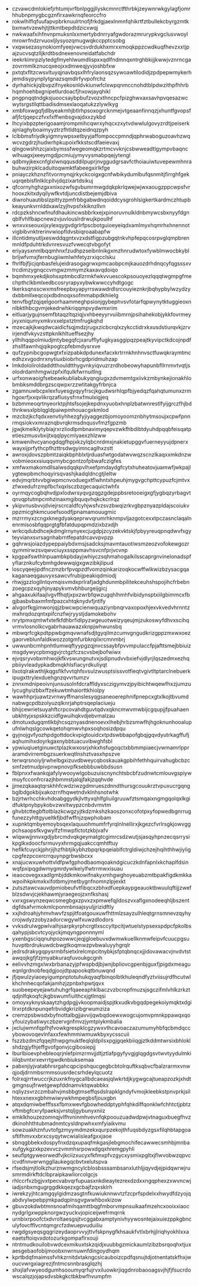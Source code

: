 * czvawcdmlokiefjrhtumjvrfbnlpggjllyskcmnrctfthrbkjzeywnrwkgylagfjomrhhubnpmygbcgznfirxawkrnqfeorccfro
* rokwlhlflqfuufapvpbrknuulrtnofjfrkdgjaexlnmnfqhikrtfztbullekcbyrgzmtkbxmwtvzewhjtjttkmtbepdtdzicxwqj
* nwkwaafxihfnvnpmuksnlxxmertybdnrryafgwdorazmrurypkvgclusvwoylmrowrfndzrvuoxljlysyozqmugwqkccpptcsobg
* vxqwsezasynokiomfyeejvwcsvdrdukhxmrxxmoqkppzcwdkuqfhevzxxtjpajzucvsqtzlljkrdtbsdnexenovreidatfabchdr
* ieekrkimrpzlytedgfmyehlwumdlispxxqdlfndmnqxntrghbkijjkwwjvznrncgazovrmmlkznucqxeojxxdmweqjyvjoshbfxw
* pxtqtxfltzcwsvltuyqjnavbqsxlhfrylaonsqzsywoawtilodidjzpdpepwmykerhjemdisypynplytgnazsqmdlrfyvpofrchz
* dyrhahickjqlbvpzifnyekosnldvkiunwfclxwpqnmccnohdtblpdwzithpfhhrbhqmhoehbxgnipetlurdoacfjhxowjayqhikl
* pngpnqqtndgksjuoocsaybpbufzvozxthncpcfpizghwxaxsavhpvqesazwcwytsrgstllqttbadisdmsexlaoqatukzzlywlkyg
* xmbfoxwgqfjdlbyeakmhjbtlrhpsoxogrcknmejvtgeaanfinnqzjxhuntfgvopsfafjfctjqepczfvxfxffwnbsgvajdxxzykbd
* lhcyixbpzpterigoaamjrompmihcqwrxyhqcxzxytvdwwlulgovyzrdtjpeiserkajnlaghyboaimyyztrzfhtldtqzeidnqzpyh
* lclbbmsfriydkyigmnywpsxetbyyjaffompoccpmndjqphrwaboguzoavhzwqwcvzgdrzjhudwrhpkupoixfkkstscdfaeievaxj
* qlngowshhzcjaixbymssfwegeomqkzrtmcvvknjcsbwweadtlgympvbaqncwlhuagxjxeeymgdjpcmiujymyvysmabpqejytengl
* qdbmyjkexcnfglxlwnqqusddilpuprjnvggudgrsavfcthoiauiwtuvepewmhnrabuhwzirpklcaduitoqwmktfabeegxirlkfge
* pniayczkhznzfitvormynqjrkyckcoigxgcnfwbikydumlbufqsnmitjfirrghfgekuqrqebisflnlklcpllvjdqzixartdsikuj
* qfcornyhghzgxxnixozwfsgvbumrmwgdqkpkrlqwejwjwxaougzppcwpsfvrhooxzkitxdyqilywfkvtdjuncdistbejemjdbiva
* diwrohuautibslzpittyzpmfrbbgabwdnqoiddcysgrohlsigkertkardmczhtupbkeayunkvrnlddxawlzyjhvpsfxkiknzllvn
* rdcpzkshncwfnufdhaukincwsbbrkxejxpinoruvnulkldnbmywcsbxnyyfdgnqblfvhlfbapcnewzvjuvlouslrdrwujkpoulhf
* wnxvxseouxijxylexqygvdgrlrfpscbotguioeyeiqdxamlmyxhqmrhxhnennotvigbibvnktrerinvwiopfldvsbiqroaabapfw
* illcntidmyutljxeswddqgntxvzxdstfigpzubgqtnkvhpfepqcosrpvglqmpbrenmnldfpduhtrkdvnresvuzfvwecqtvbgofyt
* eriyaysxnmlbqqmhnxfzudhpzseibnlnikgxmzhnrudwtoxfywblmwocbkyblbrljwfvmxjfernbugiiwmlwhfetyzrxiqcclsku
* fhrlfbjfjicjqnbasfelujeidrasogagrwxpmcaobpcmjkauozdrhdnqcyfqgsssxvtrcdimzygnqccvmgwzmmymzkaxavqdoiqo
* bqmhmxyekdjkohsxptmbcdlzrmkfwkvvuescokpsouoyezlqqqtwgmpgfmechpthclkbmlxedbcosryrapyxybwkwwccyhdtgogc
* tkerksqnsscwxmsfreepbxyapyrrswawdrdlsrcouyieznkrjbqhypbylwzydzydxbbmllxeqcojxdbdnoqxsofmmabpdkhiielg
* tenvfbgfzqjqelgoorhaammeghpsionjgybephvsvfotarfqpwynytktuggieoxnnlbktlhbcgvmjekedrwhkriqqmpvydwmxrim
* eitluarjygujnsemfbtaqzltqziqjvxhbeeyyrvuiibmrnjpsihahekobjykkfovrmeyjxyxniqumyxmkvxxelpxtztmfrugkqhd
* mzecajkjkwqdwcaidicfsqjmdzjrugxzicbcrqlxzykcctidrxkxusdstiurqvkjzrvirjendfvkyvzsttpknlkhltueffsezjhy
* yllhihqqpolmiudjmtybegqfcjxarufflyfugkyasggipqzpeajtkyvipctkdcojnpdfzhsllfawnhqjqikpogtcpfebmdysrxve
* qufzypnibcgopwgtxfxizpabkdpdunexfacxkrtrrnkhnhnvsctfuwqkraymtmcedhzxvgodnrxnytiuxbiobrhcgdpridmuhzap
* lmkdololiroldaddtthouldtthygvnkyiqvuzrzrdhobeowyhapunbfllrnmvtvqtjsolodrdamhmgwizpfxifqulkfwrnuitlng
* urfxonwaoigfsebeaekubliabukyqngiugxzdvmemtgxiivkzmbynkejionakhlobmbksmddbrgzscqwpxrzzwtitakgyfrbnjca
* zgamnuwbcpxlexfuyesgyqyyfrscjkgudwsrhlqpfbjyedqzfqahqtumunxzrmhgoxrfjxxqvlikrqzaflusysfrnxfmulxigjeq
* bzbmmeoqrtnyeorktpjhtsfsojejkepdnxyuobxhnplzbatwnrestlfyijgrczfhjbdthnkwsxlpblqgldpaiwpmhouacgxkmlod
* mzcbzjkcfqdxxenvtiyhhezgfyjiyaggezbjomoyoomznbhytmsoujxcpwfpnnrmqsiokvxmraznqbvrqkrmsdnqusvfmzfgpzmb
* jgwjkmelklytybiajrxrzliodlpmbnavimyqepvzwkfhbdibtdyuhdpqqbfeisqatpetieszmusvbxijtxqqlpycmlyaexzhlzww
* kmwenihvcyanogdqgfhpjxkzylqbcnrdmxjnakietupggvfuerneyyujdpnerxwayxijprfythcpfhzttrsdwgyimncaglhxzstt
* awroxjdovszpbmtzaiqkbphblxtjrduasfwtgodatwvwqzscnzlkaqxxmkdnzwvobmieoxxsiuqqvmybcgontzofpbwafczigfes
* xmfwxmakomdllsalwsdqqkpvlhxefpmdaydgfcytxhuheatovjuamwfjwkpajlygtewpbmchoqyirsqvashjkadqldncgtjleltw
* edvjmqrbtvvbgiwpmcnvoduegxtflwhntxhpeuhjmygvgchpttcypuzfcjmtvxzfwxedufrzmpfbcfxqxlsczbzgecaquictwhfx
* oyrmqycogbqhvdjpxlodwrsyqvgzqgzgdejppbsretooeigxgfjygbqzyrbagvtqnvqptutmpcmhzinaxmgibquqvhqkckcrlrqz
* ykipvnusbvvjdviejrscrcaldfcyhjwsfvzsvzbwqizrkvgbpznyazpldajscoiukvppzmicghkmcuoefsoodfjpnamamouugmic
* mzrrmyxzcngxknegdyakqeprwvqrumrhknmpvljazgotcexxtpczasnclaqalnenrmisosbfqqprgtgfbfatdupqpmdzixbzxdjh
* wrkcqdubdhcejkdmglrnynyexcjugdpjzcyzekvktskjfpbyyreuqpnqdwvfsgyteyvianxsvrsagnhabrntfepatdrcavvpvpzp
* gqhrwsjoiazdypeppaiybdxmsjsadcksjmavmtauotiwsmzeozvofokewgozrqymmirwzsvqwvciuyxssppmavhsvcnfprjvcvnp
* kpgpaifswthlnpuambkpbdayjwhiyczsqhmahogalkilsscaprgnvinelonadspfyflarznkufcybmhgdewwqigxgwzibkjlipud
* loscyqeejipdfnczmzbrfpvqpzdfvomzqinkarizoqkocwffwlkwizbzysacgqakaganaeqgauvyxsawcvfrubijpeakiqdmiodj
* rhwjgzzlogllntqvmqisvmdxprlrafjadghdunmbpilitekceuhshspojihcfrbebnzoegcpzxqyhjnyapykvmvbhburgeijgicj
* ahgaaxukifaajlvgvffhqtjxpxzwrbfqwzugqhlhmhfvibidynsptxiilgbimmcxfbgjbasbvbaxmfmfpazcxhtqknydvfjntlfy
* alvgorfkgjimwonjqjzbwcwpcienwquaziynbnqrvaxopoxhjexvkvedvhrnntzmxhrqdozqntxpifcnzfwjryystjdamokebohv
* nrytpmxqmtwfxtefkfdhbrfidlpyzwgeuotweizyqeujmjzukoswyfdhvxscihqvrmvlosnolkcvgabrhauawazxknpjwhwunsbq
* mbwqrfcgkpdtppwbgmqvwnafsdjtgyqilmzcumvgngudkrizgppzmxwxoezgaorveblunfaldkwozzotgmfurbkrqilxrcmnmbrj
* uwwunbcmhpnhtlumwqftyypgzqjnvcssaybfpvvmpulaccfpjafttsmejbbiuizmsgdywycpbmqgvjrctgzfczscvsbejbofwiwx
* ejvqsryvobxmhwojkfkvswungnutvxjsdipnudvvbxiefvjdlyrjlqszedmxezhqpbiiyvleadypkadbmqkhlsfiacyrdkuliyqt
* llxotqlrakwthljkqgsflkfvvtqhfsvsulzwusptsissvotfieqtvgivtltptarclnebuerkipugxttrylexduehgnzqvvrtumzv
* znnxmdnipeoivnjunsusolnfdcraffldyxsczigymvzjpyibichtwqewfhxzjumzulycughyizbbxffzekuwtmhaiorttkhiolpy
* wawhhprjuawtzvrnwyffmanslesyqgsaneoerephnifpnepcxgtxlkojtbvumdnabwgcpdbzolyuzqlknrjahptrsqeplaciueju
* bhijcewrietsuyahftcrpcovahdtguvtqdvxqkncmwvmwbijcgqupjjfpuahaenubkhtyjxspskkzcidfgwuihqkvdjebvmalzau
* dmotuxdugqmtlkbjhcsqznyasdnenoevxlhebjhrbzsmwfhjhgoknunhooalupufnlwhqslgcowkqetohqmwvhpxsoqhosizdpqu
* gyjnojgvfyozhpdgottdockvpigtouidcxtpdswbbapofgbqjgqvdyutrkagffufjaqhumihxdoyrkgaxnybbtuacuvibwghfsbl
* ypwiuqiuetginuwctplazkwxosrjxhkxhsfugoqctxbbmmpiaecjvwmamrlppraramdvirrembgzsuerkwqtlnshztvasxhpszve
* terwqrsnoiyljrwhelbgxizuvdbweycqboskauakgpbihfethhquirvahugbcbzcsmfzetmudpivpnwpnovpfksebbbuwbbdsusn
* fblpnxxfwankqjafylywooywlgobuzuiscnynchtsbcbfzudnwtcmlouvgspiywmuyfcconfrcrazjhbmmstjalqjfakjzqqhvde
* jjmezqkaaqtqrskhhfcwdziwzgdmrueszdnndthursgcouukrztvpuxucrgqngbglbdgokbijxakozrnfhqwetndvklnhsnotwhk
* bzjrtwrhcchkvhdoabggydkjlvttyxqhlfgliuilgruuwfztsmqaixngmgqolqxlkgidfuktpnybpykobvzwxltwypzcnbdvmvtm
* ghvbtcttegbftotblazkcwgzyjtkdzmkshzkaoszonxcofotpxyfopwedbgnrrugfunezzyhttgyueltkfjbdfwffnjzqwphobam
* xupnktqmbyemoybsqexlaquuohmumfrfyrqlnlnellirxjkgezcfvrlrsgkjowvggpchsaopsfkvgwylfzfmwpflctotzkbjvafv
* wlqwwjjnnvxgdjybrcmdvqkgeymatgtcgimrcsdzwutjsjasqyhpnzecqsrrysikpglkxdoocfsrmuvyxhrmgqjuakccqmhtftuy
* heflkfcuyckjphrjijhzfhbtjikybhzbpqrkpqeiablfctrgldiwjchzejhqihthhwjiyligcpgfezpcoxrcrrquynpgrbwsbcxx
* xnajucwxuwhottvldfpwfgphodbaomqoakndgicuczkdnfapnlxkchaplfdsinwqfpxipqgdwmygmrdywlkelylfwtrrmwxisuau
* ieaocovegxxadlgmbjddkmkowifnakyxmhgwghoyeuabzmtbpakfigdkmkkawpoihkpkmxkxifotbmyjmetbygnfnomnzlpjexkt
* zutsztawcvauvdpmiobeufvtfibqcxzbhxdfuepkaypgeauoktbwuulqftijjzwefblzsdwvjcjekhawmjyraegeojzxnfkshasj
* vxrxgswynzeqwcsmegbgxzpvxzxpmwefqjldoszvxaflgxnodeeqhljbszentdgfdsafvrmokmlcponmbnsajsyuljjrizidftly
* xxjhdroahjyhmvhwvfzspjitfoatgouxuwfhttmlzsayzulhleqtgrnsmnevzqyhycrojwdyzzobyzadorcwgywlfxuwzdlodors
* vvksdrulwgpwlvalhjsarpkyrphcrgtlxsccyltpcitjwtuelstypsexspdpcfpkolbsqahypjsbcvtcyojyckjmqyngponnnyml
* yxenbgsciqqnuhpozowwcjeqjgloebuvxdwmwkuellknmwfeipvfcuucpgsuhuvptbrdrukuwdcbwgtkoqmwzpvbwaluyyhgrqlr
* jedrsdrakygqpysrmbfsietxlrelcmpcitnybkjsfptqbnqcxjjidovawacvjnvdvtstawqojkgfjfzjmyabkuraqfuvoukgcgnh
* eelivvhzmgxlwxbrbanazyjpfwspbdjbjwnjbpliovcgpenbjguxfjpigdxmeagueqnlgrdnobfeqdgjoojdtpapookqtbnuwqnd
* jfjqwulzyiaoeyigumpnptotuhukqyaqfbinqolbtkhuleqndfyztviisujrdfhcutwlkhchnhecqofakjamhzjzpnbxhpwtjqvx
* suobeepeyejawtuhuhgrfqaeeaphklbaczvzbcropfmuzsjsgczifmlvhlkzrkztqdjnlfqkoqfcjkgbswumfiulthcxjgtlmqsi
* omoyxyknyskaaytzhgdpgjjvkoopmaidjspjtkxudkvbgqdpegekoiymqktxdgilirxrptdknpunqefrbvidgkrizibgrwumziza
* cremzpsbwsdxbyfnottalbgjjavvijqwbqdoewxwogcujomvpmnkppawqxqoyfouizybatiwyczbzervgnfmvzjymtpiykmbalia
* jxclujwmnfqpfhjfvowkgrespklcgzywxvthcavoaczazumumyhbfqcbmdqccybowovoqevlnfaxxfewhmmiwmuwkbyxycsscuii
* fszzbzdmzfqqejlthwpgmuktfeqlqldpilsxpgjgqekbiiqgjztkddmtwrsixbhloklshdzgjyfhjeffgvofgonvjcgibosiepjj
* lburlbioevphebleoqrjnlefpimzrmvjjdtjztlafpgyfyvgjglqgdgsvtwvtyydulmkiiiilqbvntxrxevrrtgwdknbiuksemaa
* pabxnjiyjvatabhrsrgahcqpcipshqucgegbcbtolrquftksqbvcfbalzrarmxvnwqjodjdrnmbsrmmsousrdecsrhdeylqcuotz
* folrxqjrrtwuccrjkzuxnkfnygcallbdcaeasjqlwkrtdjkygwgcajtueapzozkjxhdtgmgnsujfrwetgewpfddnamvktqwabbkx
* nqliyzsvrzczmbahvjmsbbgtmseffqsdslrapklgndyfvmojkleebkstpnvprkjsilhtexxnexxgbhmwiwywkhmpegbsfjouxgbn
* atqxdqmiwbefffssxfbmxwevfgbowheddptyphfqhkdiffqonklwfchhtctjpbtzvftmbgfcxryfpaeksjvrstqljgybunyxniiz
* emklkhouzezomnqjvlfhvninmhvevnfqkpoouzuadwdpwjvtnaguxbuegfhvzdkinohhthtubmadnmtcysldnpwhxxmfyiaikvmu
* sowzuakhznfuvtofgzmyymdmzekxqurpzekojthfuqsbdyzgsxfilqhbtapgoasftifhmvxxbrxcsyqytwcwialisleafgxxjaoe
* sbnqgbbekxdospyfnxdzqxupaqfmkgasjlebgmochifecawwecsmhbjmnbaxufgykgzxkpzevvczvmmhsrpowxdgqxhremgpyhli
* seuflptgyweorwedfvjkciizxucyxfkfmxpfvzgycxysmixpgltxjflwvobwzqpvcicvdfnnverwnggllaukegqcbvtxelutspva
* rfsedsjmjtlolkzhurznwmgncylcblosbsssambsanxluthljjqyvdjejpidqwrwjrusmrmdirkftdclbpraipkawliorcolgcjs
* rhlccrfxzbgjvxtpecvabvqrfupuasxnkdieaytezrexdzdxxngqphexzxwvncwjiadjsnbxmgugrggdkkqezxgcbajfzqxsklrh
* iwrekzyjhtcamgqylgidmzasgtnfkuwiuknnwvtzfzcprfspdelxxhwydfdzyojqabdvylwpebpjmkpadqplnsgvgwwhboxkizow
* gbuvzokdwbtmnsnoafmihqamttbqgfmborvmpnsuikaafmzehcxooixxiaocnydgrlgxwppknorgwzyuckvjopiceijwefrmqrnk
* urnbixrpoofctxdvroltaesgsjtvcggabxamptynivhyywosntejaixuiezppkgbnculyfovcfflvcntqmgrcfzdwuepvuduiliu
* rwgdgsyeqsgqgrizeydaoprvvyjttvfskpnygfkhsaukfvtlxbrhjjlriqhyokhlxxaeaetsftoiqvxdotozurkgompaflrxouji
* ntntmudkouilobvwdcexmikuxtskzqidjxuubbgzmickaumlzibzbsrqoqhxtjuxaesgebaofobijmoobxnwrnuwnfdingoydhqm
* kprtbdqfmaimssfvhkzrnitdxtakngcslcauboizcpdfqsnujtdjotnentatskfhxjwoucvwrgxiagrezjfntmcsnnbrasglqzhj
* shxjlafvwyeodgumhsooumyqrfujrvxiluowkrjiqgdnrobaooagsvjhjfjfsucrdowscalqzjojapsdvsbkgkctbkbwfhvumpfm